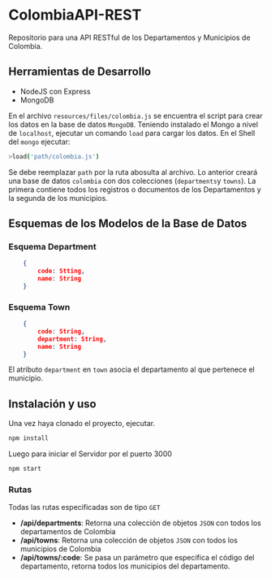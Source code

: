 # ColombiaAPI-REST

Repositorio para una API RESTful de los Departamentos y Municipios de Colombia.

## Herramientas de Desarrollo 

- NodeJS con Express
- MongoDB

En el archivo `resources/files/colombia.js` se encuentra el script para crear los datos en la base de datos `MongoDB`. Teniendo instalado el Mongo a nivel de `localhost`, ejecutar un comando `load` para cargar los datos. En el Shell del `mongo` ejecutar:

```bash
>load('path/colombia.js')
```

Se debe reemplazar `path` por la ruta abosulta al archivo. Lo anterior creará una base de datos `colombia` con dos colecciones (`departments`y `towns`). La primera contiene todos los registros o documentos de los Departamentos y la segunda de los municipios.

## Esquemas de los Modelos de la Base de Datos

### Esquema Department

```json
    {
        code: Stting,
        name: String
    }
```

### Esquema Town

```json
    {
        code: String,
        department: String,
        name: String
    }
```

El atributo `department` en `town` asocia el departamento al que pertenece el municipio.

## Instalación y uso

Una vez haya clonado el proyecto, ejecutar.

```bash
npm install
```

Luego para iniciar el Servidor por el puerto 3000

```bash
npm start
```

### Rutas

Todas las rutas especificadas son de tipo `GET`

- __/api/departments__: Retorna una colección de objetos `JSON` con todos los departamentos de Colombia
- __/api/towns__:  Retorna una colección de objetos `JSON` con todos los municipios de Colombia
- __/api/towns/:code__: Se pasa un parámetro que especifica el código del departamento, retorna todos los municipios del departamento.
